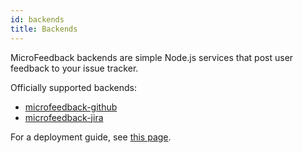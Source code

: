 ```yaml
---
id: backends
title: Backends
---
```


MicroFeedback backends are simple Node.js services that post user
feedback to your issue tracker.

Officially supported backends:

* [microfeedback-github](/backends/microfeedback-github)
* [microfeedback-jira](/backends/microfeedback-jira)

For a deployment guide, see [this page](/getting-started/deployment/).
